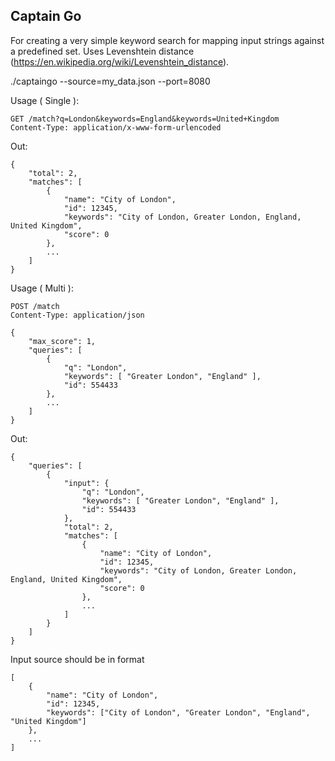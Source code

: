 ## Captain Go

For creating a very simple keyword search for mapping input strings against a
predefined set. Uses Levenshtein distance (https://en.wikipedia.org/wiki/Levenshtein_distance).

  ./captaingo --source=my_data.json --port=8080
  
Usage ( Single ):

    GET /match?q=London&keywords=England&keywords=United+Kingdom
    Content-Type: application/x-www-form-urlencoded
    
Out:

    {
        "total": 2,
        "matches": [
            {
                "name": "City of London",
                "id": 12345,
                "keywords": "City of London, Greater London, England, United Kingdom",
                "score": 0
            },
            ...
        ]
    }
    
Usage ( Multi ):

    POST /match
    Content-Type: application/json
    
    {
        "max_score": 1,
        "queries": [
            {
                "q": "London",
                "keywords": [ "Greater London", "England" ],
                "id": 554433
            },
            ...
        ]
    }
    
Out:

    {
        "queries": [
            {
                "input": {
                    "q": "London",
                    "keywords": [ "Greater London", "England" ],
                    "id": 554433
                },
                "total": 2,
                "matches": [
                    {
                        "name": "City of London",
                        "id": 12345,
                        "keywords": "City of London, Greater London, England, United Kingdom",
                        "score": 0
                    },
                    ...
                ]
            }
        ]
    }
    
Input source should be in format

    [
        {
            "name": "City of London",
            "id": 12345,
            "keywords": ["City of London", "Greater London", "England", "United Kingdom"]
        },
        ...
    ]
